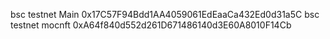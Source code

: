 bsc testnet Main 0x17C57F94Bdd1AA4059061EdEaaCa432Ed0d31a5C
bsc testnet mocnft 0xA64f840d552d261D671486140d3E60A8010F14Cb
